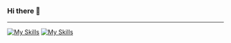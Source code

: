 ### Hi there 👋
<hr>

[![My Skills](https://skillicons.dev/icons?i=php,laravel)](https://skillicons.dev)
[![My Skills](https://skillicons.dev/icons?i=html,css)](https://skillicons.dev)




